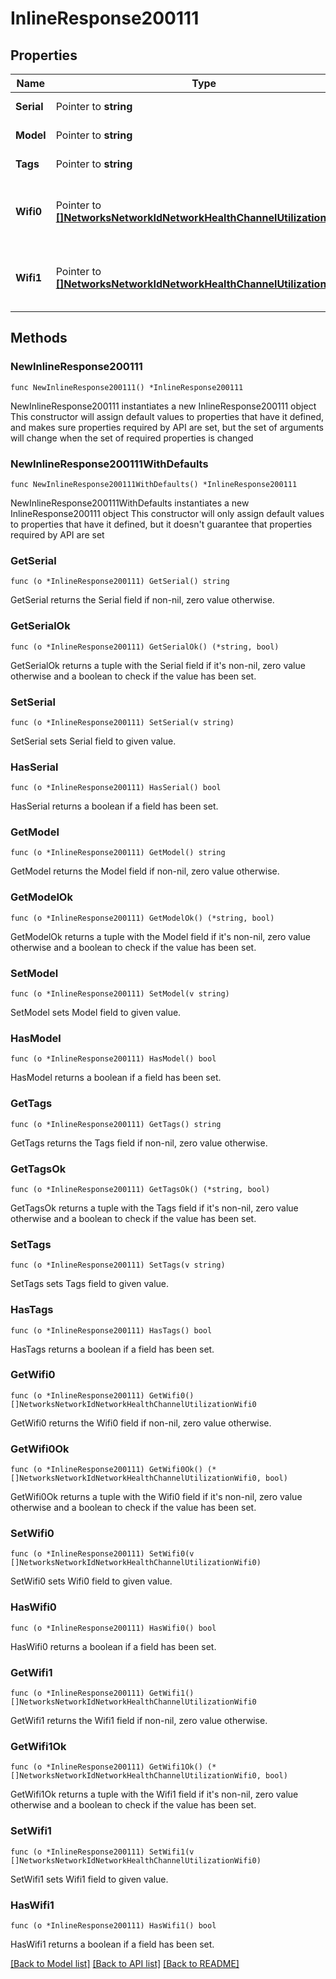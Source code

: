 # InlineResponse200111

## Properties

Name | Type | Description | Notes
------------ | ------------- | ------------- | -------------
**Serial** | Pointer to **string** | Device serial | [optional] 
**Model** | Pointer to **string** | Device model. | [optional] 
**Tags** | Pointer to **string** | Device tags. | [optional] 
**Wifi0** | Pointer to [**[]NetworksNetworkIdNetworkHealthChannelUtilizationWifi0**](NetworksNetworkIdNetworkHealthChannelUtilizationWifi0.md) | Channel utilization for first wifi radio of device. | [optional] 
**Wifi1** | Pointer to [**[]NetworksNetworkIdNetworkHealthChannelUtilizationWifi0**](NetworksNetworkIdNetworkHealthChannelUtilizationWifi0.md) | Channel utilization for second wifi radio of device. | [optional] 

## Methods

### NewInlineResponse200111

`func NewInlineResponse200111() *InlineResponse200111`

NewInlineResponse200111 instantiates a new InlineResponse200111 object
This constructor will assign default values to properties that have it defined,
and makes sure properties required by API are set, but the set of arguments
will change when the set of required properties is changed

### NewInlineResponse200111WithDefaults

`func NewInlineResponse200111WithDefaults() *InlineResponse200111`

NewInlineResponse200111WithDefaults instantiates a new InlineResponse200111 object
This constructor will only assign default values to properties that have it defined,
but it doesn't guarantee that properties required by API are set

### GetSerial

`func (o *InlineResponse200111) GetSerial() string`

GetSerial returns the Serial field if non-nil, zero value otherwise.

### GetSerialOk

`func (o *InlineResponse200111) GetSerialOk() (*string, bool)`

GetSerialOk returns a tuple with the Serial field if it's non-nil, zero value otherwise
and a boolean to check if the value has been set.

### SetSerial

`func (o *InlineResponse200111) SetSerial(v string)`

SetSerial sets Serial field to given value.

### HasSerial

`func (o *InlineResponse200111) HasSerial() bool`

HasSerial returns a boolean if a field has been set.

### GetModel

`func (o *InlineResponse200111) GetModel() string`

GetModel returns the Model field if non-nil, zero value otherwise.

### GetModelOk

`func (o *InlineResponse200111) GetModelOk() (*string, bool)`

GetModelOk returns a tuple with the Model field if it's non-nil, zero value otherwise
and a boolean to check if the value has been set.

### SetModel

`func (o *InlineResponse200111) SetModel(v string)`

SetModel sets Model field to given value.

### HasModel

`func (o *InlineResponse200111) HasModel() bool`

HasModel returns a boolean if a field has been set.

### GetTags

`func (o *InlineResponse200111) GetTags() string`

GetTags returns the Tags field if non-nil, zero value otherwise.

### GetTagsOk

`func (o *InlineResponse200111) GetTagsOk() (*string, bool)`

GetTagsOk returns a tuple with the Tags field if it's non-nil, zero value otherwise
and a boolean to check if the value has been set.

### SetTags

`func (o *InlineResponse200111) SetTags(v string)`

SetTags sets Tags field to given value.

### HasTags

`func (o *InlineResponse200111) HasTags() bool`

HasTags returns a boolean if a field has been set.

### GetWifi0

`func (o *InlineResponse200111) GetWifi0() []NetworksNetworkIdNetworkHealthChannelUtilizationWifi0`

GetWifi0 returns the Wifi0 field if non-nil, zero value otherwise.

### GetWifi0Ok

`func (o *InlineResponse200111) GetWifi0Ok() (*[]NetworksNetworkIdNetworkHealthChannelUtilizationWifi0, bool)`

GetWifi0Ok returns a tuple with the Wifi0 field if it's non-nil, zero value otherwise
and a boolean to check if the value has been set.

### SetWifi0

`func (o *InlineResponse200111) SetWifi0(v []NetworksNetworkIdNetworkHealthChannelUtilizationWifi0)`

SetWifi0 sets Wifi0 field to given value.

### HasWifi0

`func (o *InlineResponse200111) HasWifi0() bool`

HasWifi0 returns a boolean if a field has been set.

### GetWifi1

`func (o *InlineResponse200111) GetWifi1() []NetworksNetworkIdNetworkHealthChannelUtilizationWifi0`

GetWifi1 returns the Wifi1 field if non-nil, zero value otherwise.

### GetWifi1Ok

`func (o *InlineResponse200111) GetWifi1Ok() (*[]NetworksNetworkIdNetworkHealthChannelUtilizationWifi0, bool)`

GetWifi1Ok returns a tuple with the Wifi1 field if it's non-nil, zero value otherwise
and a boolean to check if the value has been set.

### SetWifi1

`func (o *InlineResponse200111) SetWifi1(v []NetworksNetworkIdNetworkHealthChannelUtilizationWifi0)`

SetWifi1 sets Wifi1 field to given value.

### HasWifi1

`func (o *InlineResponse200111) HasWifi1() bool`

HasWifi1 returns a boolean if a field has been set.


[[Back to Model list]](../README.md#documentation-for-models) [[Back to API list]](../README.md#documentation-for-api-endpoints) [[Back to README]](../README.md)


